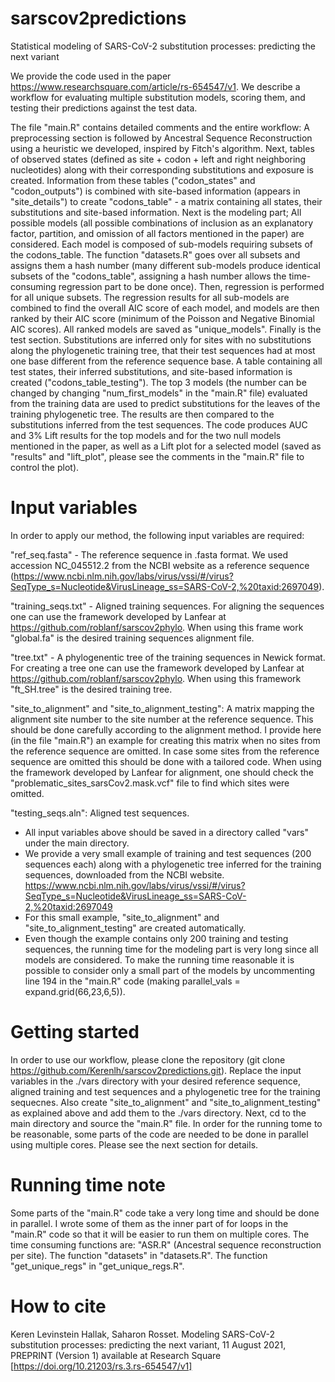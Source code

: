 # sarscov2predictions
Statistical modeling of SARS-CoV-2 substitution processes: predicting the next variant

We provide the code used in the paper https://www.researchsquare.com/article/rs-654547/v1.
We describe a workflow for evaluating multiple substitution models, scoring them, and testing their predictions against the test data.

The file "main.R" contains detailed comments and the entire workflow:
A preprocessing section is followed by Ancestral Sequence Reconstruction using a heuristic we developed, inspired by Fitch's algorithm. 
Next, tables of observed states (defined as site + codon + left and right neighboring nucleotides) along with their corresponding substitutions and exposure is created. Information from these tables ("codon_states" and "codon_outputs") is combined with site-based information (appears in "site_details") to create "codons_table" - a matrix containing all states, their substitutions and site-based information.
Next is the modeling part; All possible models (all possible combinations of inclusion as an explanatory factor, partition, and omission of all factors mentioned in the paper) are considered. Each model is composed of sub-models requiring subsets of the codons_table. The function "datasets.R" goes over all subsets and assigns them a hash number (many different sub-models produce identical subsets of the "codons_table", assigning a hash number allows the time-consuming regression part to be done once). Then, regression is performed for all unique subsets. 
The regression results for all sub-models are combined to find the overall AIC score of each model, and models are then ranked by their AIC score (minimum of the Poisson and Negative Binomial AIC scores). All ranked models are saved as "unique_models".
Finally is the test section. Substitutions are inferred only for sites with no substitutions along the phylogenetic training tree, that their test sequences had at most one base different from the reference sequence base. A table containing all test states, their inferred substitutions, and site-based information is created ("codons_table_testing"). The top 3 models (the number can be changed by changing "num_first_models" in the "main.R" file) evaluated from the training data are used to predict substitutions for the leaves of the training phylogenetic tree. The results are then compared to the substitutions inferred from the test sequences. The code produces AUC and 3% Lift results for the top models and for the two null models mentioned in the paper, as well as a Lift plot for a selected model (saved as "results" and "lift_plot", please see the comments in the "main.R" file to control the plot).


# Input variables
In order to apply our method, the following input variables are required:

"ref_seq.fasta"  - The reference sequence in .fasta format. We used accession NC_045512.2 from the NCBI website as a reference sequence  (https://www.ncbi.nlm.nih.gov/labs/virus/vssi/#/virus?SeqType_s=Nucleotide&VirusLineage_ss=SARS-CoV-2,%20taxid:2697049).

"training_seqs.txt" - Aligned training sequences.
For aligning the sequences one can use the framework developed by Lanfear at https://github.com/roblanf/sarscov2phylo. 
When using this frame work "global.fa" is the desired training sequences alignment file.

"tree.txt" - A phylogenentic tree of the training sequences in Newick format.  
For creating a tree one can use the framework developed by Lanfear at https://github.com/roblanf/sarscov2phylo. When using this framework "ft_SH.tree" is the 
desired training tree.

"site_to_alignment" and "site_to_alignment_testing": A matrix mapping the alignment site number to the site number at the reference sequence. 
This should be done carefully according to the alignment method. 
I provide here (in the file "main.R") an example for creating this matrix when no sites from the reference sequence are omitted. In case some sites from the reference sequence are omitted this should be done with a tailored code. When using the framework developed by Lanfear for alignment, one should check the "problematic_sites_sarsCov2.mask.vcf" file to find which sites were omitted.

"testing_seqs.aln": Aligned test sequences.

* All input variables above should be saved in a directory called "vars" under the main directory. 
* We provide a very small example of training and test sequences (200 sequences each) along with a phylogenetic tree inferred for the training sequences, downloaded from the NCBI website. https://www.ncbi.nlm.nih.gov/labs/virus/vssi/#/virus?SeqType_s=Nucleotide&VirusLineage_ss=SARS-CoV-2,%20taxid:2697049
* For this small example, "site_to_alignment" and "site_to_alignment_testing" are created automatically.
* Even though the example contains only 200 training and testing sequences, the running time for the modeling part is very long since all models are considered. To make the running time reasonable it is possible to consider only a small part of the models by uncommenting line 194 in the "main.R" code (making parallel_vals = expand.grid(66,23,6,5)). 

# Getting started
In order to use our workflow, please clone the repository (git clone https://github.com/Kerenlh/sarscov2predictions.git).
Replace the input variables in the ./vars directory with your desired reference sequence, aligned training and test sequences and a phylogenetic tree for the training sequecnes. Also create "site_to_alignment" and "site_to_alignment_testing" as explained above and add them to the ./vars directory.
Next, cd to the main directory and source the "main.R" file. 
In order for the running tome to be reasonable, some parts of the code are needed to be done in parallel using multiple cores. Please see the next section for details. 

# Running time note
Some parts of the "main.R" code take a very long time and should be done in parallel. I wrote some of them as the inner part of for loops in the "main.R" code so that it will be easier to run them on multiple cores.
The time consuming functions are:
"ASR.R" (Ancestral sequence reconstruction per site).
The function "datasets" in "datasets.R".
The function "get_unique_regs" in "get_unique_regs.R".

# How to cite
Keren Levinstein Hallak, Saharon Rosset. Modeling SARS-CoV-2 substitution processes: predicting the next variant, 11 August 2021, PREPRINT (Version 1) available at Research Square [https://doi.org/10.21203/rs.3.rs-654547/v1]
